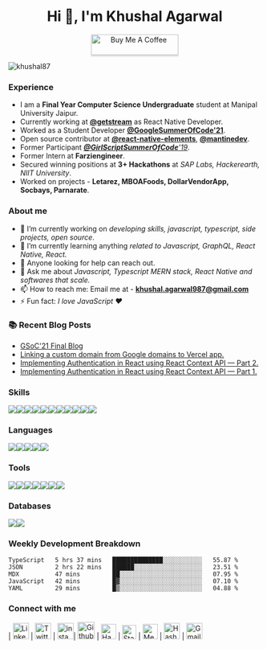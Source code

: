 <h1 align="center">Hi 👋, I'm Khushal Agarwal</h1>
<!-- <p align="center">
<img src='https://github-readme-streak-stats.herokuapp.com/?user=khushal87&hide_border=true'/>
</p> -->

<p align="center">
    <a href="https://www.buymeacoffee.com/khushal87" target="_blank"><img src="https://www.buymeacoffee.com/assets/img/custom_images/orange_img.png" alt="Buy Me A Coffee" style="height: 41px !important;width: 174px !important;box-shadow: 0px 3px 2px 0px rgba(190, 190, 190, 0.5) !important;-webkit-box-shadow: 0px 3px 2px 0px rgba(190, 190, 190, 0.5) !important;" ></a>
</p>

<p align="left"> <img src="https://komarev.com/ghpvc/?username=khushal87&label=Profile Views&color=green&style=plastic" alt="khushal87" /> </p>


### Experience
- I am a **Final Year Computer Science Undergraduate** student at Manipal University Jaipur.
- Currently working at [**@getstream**](https://github.com/GetStream/) as React Native Developer.
- Worked as a Student Developer [**@GoogleSummerOfCode'21**](https://summerofcode.withgoogle.com/projects/#5690075263795200).
- Open source contributor at [**@react-native-elements**](https://github.com/react-native-elements), [**@mantinedev**](https://github.com/mantinedev).
- Former Participant _[**@GirlScriptSummerOfCode**'19](https://gssoc.tech/)_.
- Former Intern at **Farziengineer**.
- Secured winning positions at **3+ Hackathons** at *SAP Labs, Hackerearth, NIIT University*.
- Worked on projects - **Letarez, MBOAFoods, DollarVendorApp, Socbays, Parnarate**.

###  About me
- 🔭 I’m currently working on *developing skills, javascript, typescript, side projects, open source*.
- 🌱 I’m currently learning anything *related to Javascript, GraphQL, React Native, React.*
- 🤔 Anyone looking for help can reach out.
- 💬 Ask me about *Javascript, Typescript MERN stack, React Native and softwares that scale.*
- 📫 How to reach me: Email me at - **khushal.agarwal987@gmail.com**
- ⚡ Fun fact: *I love JavaScript ❤️* 

### 📚 Recent Blog Posts
- [GSoC'21 Final Blog](https://github.com/khushal87/google-summer-of-code)
- [Linking a custom domain from Google domains to Vercel app.](https://khushal87.medium.com/linking-a-custom-domain-from-google-domains-to-vercel-app-961652302107)
- [Implementing Authentication in React using React Context API — Part 2.](https://khushal87.medium.com/implementing-authentication-in-react-using-react-context-api-part-2-react-context-api-f0c3d8e4d0e)
- [Implementing Authentication in React using React Context API — Part 1.](https://khushal87.medium.com/implementing-authentication-in-react-using-react-context-api-part-1-react-context-api-6af552b72931)

### Skills
<div style="display:flex;flex-direction:row">
    <img src="https://img.shields.io/badge/React-20232A?style=for-the-badge&logo=react&logoColor=61DAFB" />
    <img src="https://img.shields.io/badge/React_Native-20232A?style=for-the-badge&logo=react&logoColor=61DAFB" />
    <img src="https://img.shields.io/badge/Node.js-43853D?style=for-the-badge&logo=node-dot-js&logoColor=white" />
    <img src="https://img.shields.io/badge/Electron-2B2E3A?style=for-the-badge&logo=electron&logoColor=9FEAF9" />
    <img src="https://img.shields.io/badge/next.js-000000?style=for-the-badge&logo=next-dot-js&logoColor=white" />
    <img src="https://img.shields.io/badge/Vue.js-35495E?style=for-the-badge&logo=vue-dot-js&logoColor=4FC08D" />
    <img src="https://img.shields.io/badge/npm-CB3837?style=for-the-badge&logo=npm&logoColor=white" />
    <img src="https://img.shields.io/badge/Yarn-2C8EBB?style=for-the-badge&logo=yarn&logoColor=white" />
    <img src="https://img.shields.io/badge/GraphQl-E10098?style=for-the-badge&logo=graphql&logoColor=white" />
    <img src="https://img.shields.io/badge/Express.js-000000?style=for-the-badge&logo=express&logoColor=white" />
    <img src="https://img.shields.io/badge/Jest-C21325?style=for-the-badge&logo=jest&logoColor=white" />
</div>

### Languages
<div style="display:flex;flex-direction:row">
    <img src="https://img.shields.io/badge/JavaScript-F7DF1E?style=for-the-badge&logo=javascript&logoColor=black" />
    <img src="https://img.shields.io/badge/TypeScript-007ACC?style=for-the-badge&logo=typescript&logoColor=white" />
    <img src="https://img.shields.io/badge/C-00599C?style=for-the-badge&logo=c&logoColor=white" />
    <img src="https://img.shields.io/badge/C%2B%2B-00599C?style=for-the-badge&logo=c%2B%2B&logoColor=white" />
    <img src="https://img.shields.io/badge/Java-ED8B00?style=for-the-badge&logo=java&logoColor=white" />
</div>

### Tools
<div style="display:flex;flex-direction:row">
    <img src="https://img.shields.io/badge/Git-F05032?style=for-the-badge&logo=git&logoColor=white" />
    <img src="https://img.shields.io/badge/Postman-FF6C37?style=for-the-badge&logo=Postman&logoColor=white" />
    <img src="https://img.shields.io/badge/Linux-FCC624?style=for-the-badge&logo=linux&logoColor=black" />
    <img src="https://img.shields.io/badge/Nginx-009639?style=for-the-badge&logo=nginx&logoColor=white" />
    <img src="https://img.shields.io/badge/Amazon_AWS-232F3E?style=for-the-badge&logo=amazon-aws&logoColor=white" />
    <img src="https://img.shields.io/badge/Google_Cloud-4285F4?style=for-the-badge&logo=google-cloud&logoColor=white" />
    <img src="https://img.shields.io/badge/Heroku-430098?style=for-the-badge&logo=heroku&logoColor=white" />
</div>

### Databases
<div style="display:flex;flex-direction:row">
    <img src="https://img.shields.io/badge/MongoDB-4EA94B?style=for-the-badge&logo=mongodb&logoColor=white" />
    <img src="https://img.shields.io/badge/MySQL-00000F?style=for-the-badge&logo=mysql&logoColor=white" />
</div>

### Weekly Development Breakdown
<!--START_SECTION:waka-->
```text
TypeScript   5 hrs 37 mins   ██████████████░░░░░░░░░░░   55.87 % 
JSON         2 hrs 22 mins   ██████░░░░░░░░░░░░░░░░░░░   23.51 % 
MDX          47 mins         ██░░░░░░░░░░░░░░░░░░░░░░░   07.95 % 
JavaScript   42 mins         █▓░░░░░░░░░░░░░░░░░░░░░░░   07.10 % 
YAML         29 mins         █▒░░░░░░░░░░░░░░░░░░░░░░░   04.88 % 
```
<!--END_SECTION:waka-->
<!--
<p><img align="center" src="https://github-readme-stats.vercel.app/api?username=khushal87&count_private=true&show_icons=true" alt="khushal87"/></p>
-->

### Connect with me
| [<img src="https://github.com/TheDudeThatCode/TheDudeThatCode/blob/master/Assets/Linkedin.svg" alt="Linkedin Logo" width="32">](https://in.linkedin.com/in/khushal87) | [<img src="https://github.com/TheDudeThatCode/TheDudeThatCode/blob/master/Assets/Twitter.svg" alt="Twitter Logo" width="32">](https://twitter.com/khushal87) | [<img src="https://github.com/TheDudeThatCode/TheDudeThatCode/blob/master/Assets/Instagram.svg" alt="instagram logo" width="32">](https://www.instagram.com/khushal.agarwal_70/)| [<img src="https://cdn.svgporn.com/logos/github-icon.svg" alt="Github logo" width="34">](https://github.com/khushal87) | [<img src="https://github.com/TheDudeThatCode/TheDudeThatCode/blob/master/Assets/HackerRank.svg" alt="HackerRank Logo" width="30">](https://www.hackerrank.com/khushal87) | [<img src="https://cdn.svgporn.com/logos/stackoverflow-icon.svg" alt="Stackoverflow Logo" width="28">](https://stackoverflow.com/users/10826415/khushal-agarwal) | [<img src="https://cdn.svgporn.com/logos/medium.svg" alt="Medium Logo" width="30">](https://khushal87.medium.com/) | [<img src="https://cdn.hashnode.com/res/hashnode/image/upload/v1611902473383/CDyAuTy75.png?auto=compress" alt="Hashnode logo" height="32">](https://hashnode.com/@khushal87) | [<img src="https://github.com/TheDudeThatCode/TheDudeThatCode/blob/master/Assets/Gmail.svg" alt="Gmail logo" height="32">](mailto:khushal.agarwal987@gmail.com)



